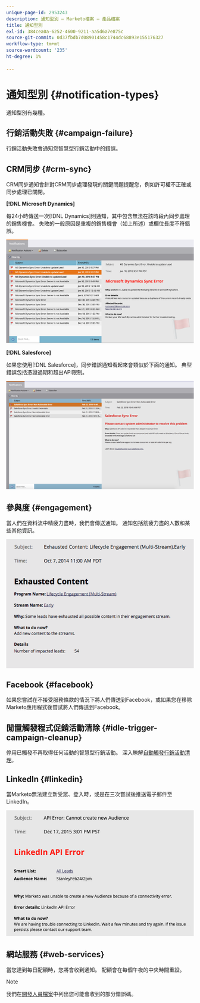 ```yaml
---
unique-page-id: 2953243
description: 通知型別 — Marketo檔案 — 產品檔案
title: 通知型別
exl-id: 384cea0a-6252-4600-9211-aa5d6a7e875c
source-git-commit: 0d37fbdb7d08901458c1744dc68893e155176327
workflow-type: tm+mt
source-wordcount: '235'
ht-degree: 1%

---
```


# 通知型別 {#notification-types}

通知型別有幾種。

## 行銷活動失敗  {#campaign-failure}

行銷活動失敗會通知您智慧型行銷活動中的錯誤。

## CRM同步 {#crm-sync}

CRM同步通知會針對CRM同步處理發現的關鍵問題提醒您，例如許可權不正確或同步處理已關閉。

**[!DNL Microsoft Dynamics]**

每24小時傳送一次[!DNL Dynamics]則通知，其中包含無法在該時段內同步處理的銷售機會。 失敗的一般原因是重複的銷售機會（如上所述）或欄位長度不符錯誤。

![](assets/image2016-1-20-11-3a19-3a58.png)

**[!DNL Salesforce]**

如果您使用[!DNL Salesforce]，同步錯誤通知看起來會類似於下面的通知。 典型錯誤包括憑證過期和超出API限制。

![](assets/salesforcesyncerror.png)

## 參與度 {#engagement}

當人們在資料流中精疲力盡時，我們會傳送通知。 通知包括筋疲力盡的人數和某些其他資訊。

![](assets/image2014-10-14-10-3a57-3a9.png)

## Facebook {#facebook}

如果您嘗試在不接受服務條款的情況下將人們傳送到Facebook，或如果您在移除Marketo應用程式後嘗試將人們傳送到Facebook。

## 閒置觸發程式促銷活動清除 {#idle-trigger-campaign-cleanup}

停用已觸發不再取得任何活動的智慧型行銷活動。 深入瞭解[自動觸發行銷活動清理](/help/marketo/product-docs/core-marketo-concepts/smart-campaigns/using-smart-campaigns/automatic-trigger-campaign-cleanup.md)。

## LinkedIn {#linkedin}

當Marketo無法建立新受眾、登入時，或是在三次嘗試後推送電子郵件至LinkedIn。

![](assets/linkedin.png)

## 網站服務 {#web-services}

當您達到每日配額時，您將會收到通知。 配額會在每個午夜的中央時間重設。

>[!NOTE]
>
>我們在[開發人員檔案](https://experienceleague.adobe.com/en/docs/marketo-developer/marketo/rest/error-codes)中列出您可能會收到的部分錯誤碼。
